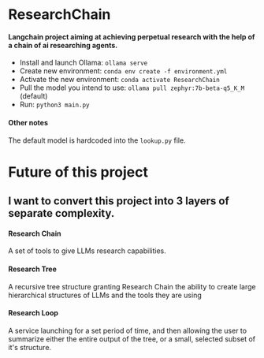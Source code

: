 # ResearchChain

#### Langchain project aiming at achieving perpetual research with the help of a chain of ai researching agents.

- Install and launch Ollama: `ollama serve`
- Create new environment: `conda env create -f environment.yml`
- Activate the new environment: `conda activate ResearchChain`
- Pull the model you intend to use: `ollama pull zephyr:7b-beta-q5_K_M` (default)
- Run: `python3 main.py`

#### Other notes

The default model is hardcoded into the `lookup.py` file.

# Future of this project

## I want to convert this project into 3 layers of separate complexity.

#### Research Chain

A set of tools to give LLMs research capabilities.

#### Research Tree

A recursive tree structure granting Research Chain the ability
to create large hierarchical structures of LLMs and the tools they are using

#### Research Loop

A service launching for a set period of time, and then allowing the user to summarize
either the entire output of the tree, or a small, selected subset of it's structure.
